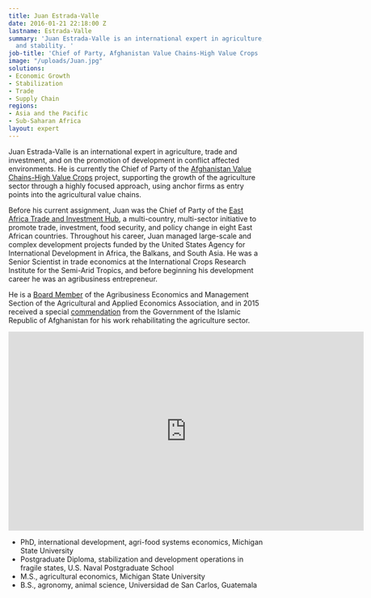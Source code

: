 ```yaml
---
title: Juan Estrada-Valle
date: 2016-01-21 22:18:00 Z
lastname: Estrada-Valle
summary: 'Juan Estrada-Valle is an international expert in agriculture, trade, investment,
  and stability. '
job-title: 'Chief of Party, Afghanistan Value Chains-High Value Crops '
image: "/uploads/Juan.jpg"
solutions:
- Economic Growth
- Stabilization
- Trade
- Supply Chain
regions:
- Asia and the Pacific
- Sub-Saharan Africa
layout: expert
---
```


Juan Estrada-Valle is an international expert in agriculture, trade and investment, and on the promotion of development in conflict affected environments. He is currently the Chief of Party of the [Afghanistan Value Chains-High Value Crops](https://www.dai.com/our-work/projects/afghanistan-value-chains-high-value-crops-avc-high-value-crops) project, supporting the growth of the agriculture sector through a highly focused approach, using anchor firms as entry points into the agricultural value chains.

Before his current assignment, Juan was the Chief of Party of the [East Africa Trade and Investment Hub](https://www.dai.com/our-work/projects/east-africa-trade-and-investment-hub-tih), a multi-country, multi-sector initiative to promote trade, investment, food security, and policy change in eight East African countries.
Throughout his career, Juan managed large-scale and complex development projects funded by the United States Agency for International Development in Africa, the Balkans, and South Asia. He was a Senior Scientist in trade economics at the International Crops Research Institute for the Semi-Arid Tropics, and before beginning his development career he was an agribusiness entrepreneur.

He is a [Board Member](https://www.dai.com/news/dai-juan-estrada-valle-elected-board-member-agribusiness-economics-and) of the Agribusiness Economics and Management Section of the Agricultural and Applied Economics Association, and in 2015 received a special [commendation](https://www.facebook.com/DAIGlobal/posts/10152684125290797) from the Government of the Islamic Republic of Afghanistan for his work rehabilitating the agriculture sector.

<iframe allowfullscreen="" frameborder="0" height="394" mozallowfullscreen="" src="https://player.vimeo.com/video/35273230?title=0&byline=0&portrait=0" webkitallowfullscreen="" width="703"></iframe>

* PhD, international development, agri-food systems economics, Michigan State University
* Postgraduate Diploma, stabilization and development operations in fragile states, U.S. Naval Postgraduate School
* M.S., agricultural economics, Michigan State University
* B.S., agronomy, animal science, Universidad de San Carlos, Guatemala